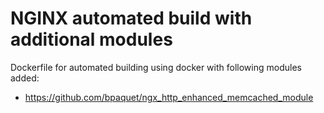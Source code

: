 # NGINX automated build with additional modules
Dockerfile for automated building using docker with following modules added:
* https://github.com/bpaquet/ngx_http_enhanced_memcached_module
